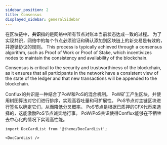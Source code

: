 ```yaml
---
sidebar_position: 2
title: Consensus
displayed_sidebar: generalSidebar
---
```


在区块链中，**共识**指的是网络中所有节点对账本当前状态达成一致的过程。 为了实现共识，网络中的每个节点必须验证和确认添加到区块链上的新交易是有效的，并遵循协议的规则。 This process is typically achieved through a consensus algorithm, such as Proof of Work or Proof of Stake, which incentivizes nodes to maintain the consistency and availability of the blockchain.

Consensus is critical to the security and trustworthiness of the blockchain, as it ensures that all participants in the network have a consistent view of the state of the ledger and that new transactions will be appended to the blockchain.

Conflux的共识是一种结合了PoW和PoS的混合机制。 PoW矿工产生区块，并使用树图算法对它们进行排序，实现高吞吐量和可扩展性。 PoS节点对主链区块进行签名以确定它们，从而降低分叉概率。 PoS节点是根据已质押的CFX代币来选择的，这能激励PoS节点诚实地行事。 PoW/PoS共识使得Conflux能够在不牺牲去中心化的情况下实现高性能。

```mdx-code-block
import DocCardList from '@theme/DocCardList';

<DocCardList />
```
